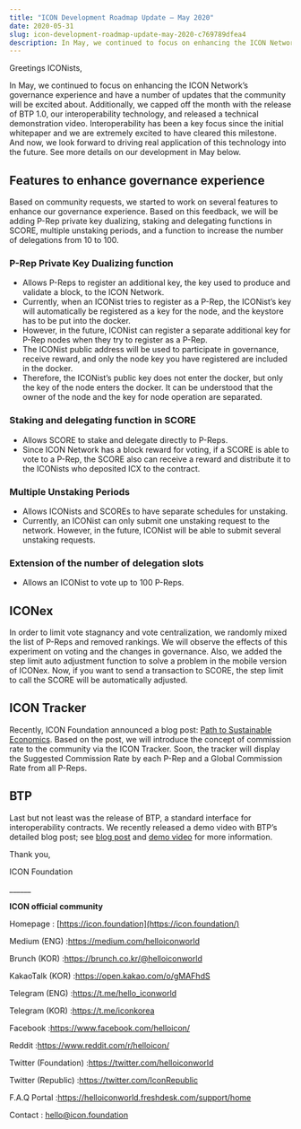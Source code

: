```yaml
---
title: "ICON Development Roadmap Update — May 2020"
date: 2020-05-31
slug: icon-development-roadmap-update-may-2020-c769789dfea4
description: In May, we continued to focus on enhancing the ICON Network’s governance experience and have a number of updates that the community will be excited about.
---
```


Greetings ICONists,

In May, we continued to focus on enhancing the ICON Network’s governance experience and have a number of updates that the community will be excited about. Additionally, we capped off the month with the release of BTP 1.0, our interoperability technology, and released a technical demonstration video. Interoperability has been a key focus since the initial whitepaper and we are extremely excited to have cleared this milestone. And now, we look forward to driving real application of this technology into the future. See more details on our development in May below.

## **Features to enhance governance experience**

Based on community requests, we started to work on several features to enhance our governance experience. Based on this feedback, we will be adding P-Rep private key dualizing, staking and delegating functions in SCORE, multiple unstaking periods, and a function to increase the number of delegations from 10 to 100.

### **P-Rep Private Key Dualizing function**

* Allows P-Reps to register an additional key, the key used to produce and validate a block, to the ICON Network.
* Currently, when an ICONist tries to register as a P-Rep, the ICONist’s key will automatically be registered as a key for the node, and the keystore has to be put into the docker.
* However, in the future, ICONist can register a separate additional key for P-Rep nodes when they try to register as a P-Rep.
* The ICONist public address will be used to participate in governance, receive reward, and only the node key you have registered are included in the docker.
* Therefore, the ICONist’s public key does not enter the docker, but only the key of the node enters the docker. It can be understood that the owner of the node and the key for node operation are separated.

### **Staking and delegating function in SCORE**

* Allows SCORE to stake and delegate directly to P-Reps.
* Since ICON Network has a block reward for voting, if a SCORE is able to vote to a P-Rep, the SCORE also can receive a reward and distribute it to the ICONists who deposited ICX to the contract.

### **Multiple Unstaking Periods**

* Allows ICONists and SCOREs to have separate schedules for unstaking.
* Currently, an ICONist can only submit one unstaking request to the network. However, in the future, ICONist will be able to submit several unstaking requests.

### **Extension of the number of delegation slots**

* Allows an ICONist to vote up to 100 P-Reps.

## **ICONex**

In order to limit vote stagnancy and vote centralization, we randomly mixed the list of P-Reps and removed rankings. We will observe the effects of this experiment on voting and the changes in governance. Also, we added the step limit auto adjustment function to solve a problem in the mobile version of ICONex. Now, if you want to send a transaction to SCORE, the step limit to call the SCORE will be automatically adjusted.

## **ICON Tracker**

Recently, ICON Foundation announced a blog post: [Path to Sustainable Economics](https://medium.com/helloiconworld/path-to-sustainable-economics-450be4137724). Based on the post, we will introduce the concept of commission rate to the community via the ICON Tracker. Soon, the tracker will display the Suggested Commission Rate by each P-Rep and a Global Commission Rate from all P-Reps.

## **BTP**

Last but not least was the release of BTP, a standard interface for interoperability contracts. We recently released a demo video with BTP’s detailed blog post; see [blog post](https://medium.com/helloiconworld/blockchain-transmission-protocol-btp-explained-c4d9927ad398) and [demo video](https://www.youtube.com/watch?v=MaO-fI5Azuk&t=27s) for more information.

Thank you,

ICON Foundation

\_\_\_\_\_\_

**ICON official community**

Homepage : [https://icon.foundation](https://icon.foundation/)

Medium (ENG) :<https://medium.com/helloiconworld>

Brunch (KOR) :<https://brunch.co.kr/@helloiconworld>

KakaoTalk (KOR) :<https://open.kakao.com/o/gMAFhdS>

Telegram (ENG) :<https://t.me/hello_iconworld>

Telegram (KOR) :<https://t.me/iconkorea>

Facebook :<https://www.facebook.com/helloicon/>

Reddit :<https://www.reddit.com/r/helloicon/>

Twitter (Foundation) :<https://twitter.com/helloiconworld>

Twitter (Republic) :<https://twitter.com/IconRepublic>

F.A.Q Portal :<https://helloiconworld.freshdesk.com/support/home>

Contact : [hello@icon.foundation](http://hello@icon.foundation/)

